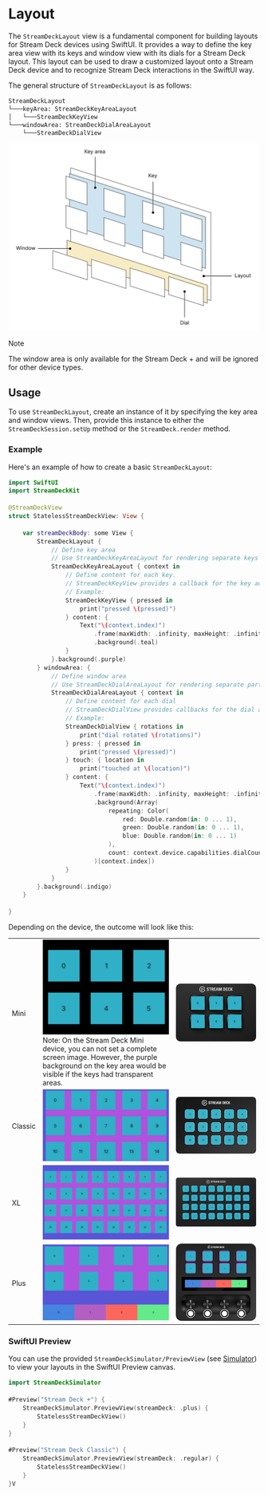 # Layout

The `StreamDeckLayout` view is a fundamental component for building layouts for Stream Deck devices using SwiftUI. It provides a way to define the key area view with its keys and window view with its dials for a Stream Deck layout. This layout can be used to draw a customized layout onto a Stream Deck device and to recognize Stream Deck interactions in the SwiftUI way.

The general structure of `StreamDeckLayout` is as follows:
```
StreamDeckLayout
└───keyArea: StreamDeckKeyAreaLayout
│   └───StreamDeckKeyView
└───windowArea: StreamDeckDialAreaLayout
    └───StreamDeckDialView
```

<picture>
  <source media="(prefers-color-scheme: dark)" srcset="_images/StreamDeckLayout.dark.svg">
  <source media="(prefers-color-scheme: light)" srcset="_images/StreamDeckLayout.light.svg">
  <img alt="An illustration of how layers are arranged in StreamDeckLayout" src="_images/StreamDeckLayout.light.svg">
</picture>

> [!NOTE]
> The window area is only available for the Stream Deck + and will be ignored for other device types.

## Usage
To use `StreamDeckLayout`, create an instance of it by specifying the key area and window views. Then, provide this instance to either the `StreamDeckSession.setUp` method or the `StreamDeck.render` method.

### Example

Here's an example of how to create a basic `StreamDeckLayout`:

```swift
import SwiftUI 
import StreamDeckKit

@StreamDeckView
struct StatelessStreamDeckView: View {

    var streamDeckBody: some View {
        StreamDeckLayout {
            // Define key area
            // Use StreamDeckKeyAreaLayout for rendering separate keys
            StreamDeckKeyAreaLayout { context in
                // Define content for each key.
                // StreamDeckKeyView provides a callback for the key action, and the view content
                // Example:
                StreamDeckKeyView { pressed in
                    print("pressed \(pressed)")
                } content: {
                    Text("\(context.index)")
                        .frame(maxWidth: .infinity, maxHeight: .infinity)
                        .background(.teal)
                }
            }.background(.purple)
        } windowArea: {
            // Define window area
            // Use StreamDeckDialAreaLayout for rendering separate parts of the display
            StreamDeckDialAreaLayout { context in
                // Define content for each dial
                // StreamDeckDialView provides callbacks for the dial actions, and the view content
                // Example:
                StreamDeckDialView { rotations in
                    print("dial rotated \(rotations)")
                } press: { pressed in
                    print("pressed \(pressed)")
                } touch: { location in
                    print("touched at \(location)")
                } content: {
                    Text("\(context.index)")
                        .frame(maxWidth: .infinity, maxHeight: .infinity)
                        .background(Array(
                            repeating: Color(
                                red: Double.random(in: 0 ... 1),
                                green: Double.random(in: 0 ... 1),
                                blue: Double.random(in: 0 ... 1)
                            ),
                            count: context.device.capabilities.dialCount
                        )[context.index])
                }
            }
        }.background(.indigo)
    }

}

```

Depending on the device, the outcome will look like this:

<table>
<tr>
    <td>Mini</td>
    <td><img src="_images/layout_sd_mini.png"><br>
    Note: On the Stream Deck Mini device, you can not set a complete screen image. However, the purple background on the key area would be visible if the keys had transparent areas.
    </td>
    <td><img src="_images/layout_sd_mini_device.png"></td>
   </tr> 
  <tr>
    <td>Classic</td>
    <td><img src="_images/layout_sd_classic.png"></td>
    <td><img src="_images/layout_sd_classic_device.png"></td>
   </tr> 
  </tr>
    <tr>
    <td>XL</td>
    <td><img src="_images/layout_sd_xl.png"></td>
    <td><img src="_images/layout_sd_xl_device.png"></td>
   </tr> 
   <tr>
    <td>Plus</td>
    <td><img src="_images/layout_sd_plus.png"></td>
    <td><img src="_images/layout_sd_plus_device.png"></td>
   </tr> 
  </tr>
</table>


### SwiftUI Preview

You can use the provided `StreamDeckSimulator/PreviewView`  (see [Simulator](Simulator.md)) to view your layouts in the SwiftUI Preview canvas. 
```swift
import StreamDeckSimulator 

#Preview("Stream Deck +") {
    StreamDeckSimulator.PreviewView(streamDeck: .plus) {
        StatelessStreamDeckView()
    }
}

#Preview("Stream Deck Classic") {
    StreamDeckSimulator.PreviewView(streamDeck: .regular) {
        StatelessStreamDeckView()
    }
}V
```
